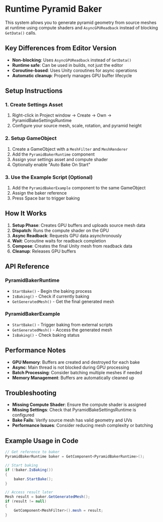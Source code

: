 # Runtime Pyramid Baker

This system allows you to generate pyramid geometry from source meshes at runtime using compute shaders and `AsyncGPUReadback` instead of blocking `GetData()` calls.

## Key Differences from Editor Version

- **Non-blocking**: Uses `AsyncGPUReadback` instead of `GetData()`
- **Runtime safe**: Can be used in builds, not just the editor
- **Coroutine-based**: Uses Unity coroutines for async operations
- **Automatic cleanup**: Properly manages GPU buffer lifecycle

## Setup Instructions

### 1. Create Settings Asset
1. Right-click in Project window → Create → Own → PyramidBakeSettingsRuntime
2. Configure your source mesh, scale, rotation, and pyramid height

### 2. Setup GameObject
1. Create a GameObject with a `MeshFilter` and `MeshRenderer`
2. Add the `PyramidBakerRuntime` component
3. Assign your settings asset and compute shader
4. Optionally enable "Auto Bake On Start"

### 3. Use the Example Script (Optional)
1. Add the `PyramidBakerExample` component to the same GameObject
2. Assign the baker reference
3. Press Space bar to trigger baking

## How It Works

1. **Setup Phase**: Creates GPU buffers and uploads source mesh data
2. **Dispatch**: Runs the compute shader on the GPU
3. **Async Readback**: Requests GPU data asynchronously
4. **Wait**: Coroutine waits for readback completion
5. **Compose**: Creates the final Unity mesh from readback data
6. **Cleanup**: Releases GPU buffers

## API Reference

### PyramidBakerRuntime
- `StartBake()` - Begin the baking process
- `IsBaking()` - Check if currently baking
- `GetGeneratedMesh()` - Get the final generated mesh

### PyramidBakerExample
- `StartBake()` - Trigger baking from external scripts
- `GetGeneratedMesh()` - Access the generated mesh
- `IsBaking()` - Check baking status

## Performance Notes

- **GPU Memory**: Buffers are created and destroyed for each bake
- **Async**: Main thread is not blocked during GPU processing
- **Batch Processing**: Consider batching multiple meshes if needed
- **Memory Management**: Buffers are automatically cleaned up

## Troubleshooting

- **Missing Compute Shader**: Ensure the compute shader is assigned
- **Missing Settings**: Check that PyramidBakeSettingsRuntime is configured
- **Bake Fails**: Verify source mesh has valid geometry and UVs
- **Performance Issues**: Consider reducing mesh complexity or batching

## Example Usage in Code

```csharp
// Get reference to baker
PyramidBakerRuntime baker = GetComponent<PyramidBakerRuntime>();

// Start baking
if (!baker.IsBaking())
{
    baker.StartBake();
}

// Access result later
Mesh result = baker.GetGeneratedMesh();
if (result != null)
{
    GetComponent<MeshFilter>().mesh = result;
}
```
